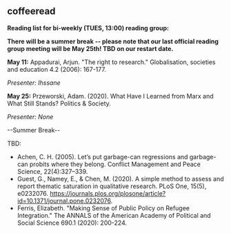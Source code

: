## coffeeread

**Reading list for bi-weekly (TUES, 13:00) reading group:**

**There will be a summer break -- please note that our last official reading group meeting will be May 25th! TBD on our restart date.**

**May 11:** Appadurai, Arjun. "The right to research." Globalisation, societies and education 4.2 (2006): 167-177.

*Presenter: Ihssane*

**May 25:** Przeworski, Adam. (2020). What Have I Learned from Marx and What Still Stands? Politics & Society.

*Presenter: None*


--Summer Break--



TBD: 

* Achen, C. H. (2005). Let’s put garbage-can regressions and garbage-can probits where they belong. Conflict Management and Peace Science, 22(4):327–339.
* Guest, G., Namey, E., & Chen, M. (2020). A simple method to assess and report thematic saturation in qualitative research. PLoS One, 15(5), e0232076. https://journals.plos.org/plosone/article?id=10.1371/journal.pone.0232076.
* Ferris, Elizabeth. "Making Sense of Public Policy on Refugee Integration." The ANNALS of the American Academy of Political and Social Science 690.1 (2020): 200-224.
